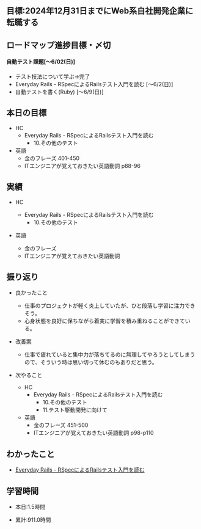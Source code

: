## 目標:2024年12月31日までにWeb系自社開発企業に転職する

## ロードマップ進捗目標・〆切
#### 自動テスト課題[～6/02(日)]
* テスト技法について学ぶ→完了
* Everyday Rails - RSpecによるRailsテスト入門を読む [〜6/2(日)]
* 自動テストを書く(Ruby) [〜6/9(日)]

## 本日の目標
  - HC
    - Everyday Rails - RSpecによるRailsテスト入門を読む
      - 10.その他のテスト
  - 英語
    - 金のフレーズ 401-450
    - ITエンジニアが覚えておきたい英語動詞 p88-96

## 実績
- HC
  - Everyday Rails - RSpecによるRailsテスト入門を読む
    - 10.その他のテスト
   

- 英語
  - 金のフレーズ 
  - ITエンジニアが覚えておきたい英語動詞 

## 振り返り
- 良かったこと
  - 仕事のプロジェクトが軽く炎上していたが、ひと段落し学習に注力できそう。
  - 心身状態を良好に保ちながら着実に学習を積み重ねることができている。

- 改善案
  - 仕事で疲れていると集中力が落ちてるのに無理してやろうとしてしまうので、そういう時は思い切って休むのもありだと思う。

- 次やること
  - HC
    - Everyday Rails - RSpecによるRailsテスト入門を読む
      - 10.その他のテスト
      - 11.テスト駆動開発に向けて
  - 英語
    - 金のフレーズ 451-500
    - ITエンジニアが覚えておきたい英語動詞 p98-p110

## わかったこと
* [Everyday Rails - RSpecによるRailsテスト入門を読む](https://cherry-beat-86e.notion.site/Everyday-Rails-RSpec-Rails-b7a70475745646338e6dab1f0ab50e73?pvs=4)


## 学習時間
- 本日:1.5時間

- 累計:911.0時間